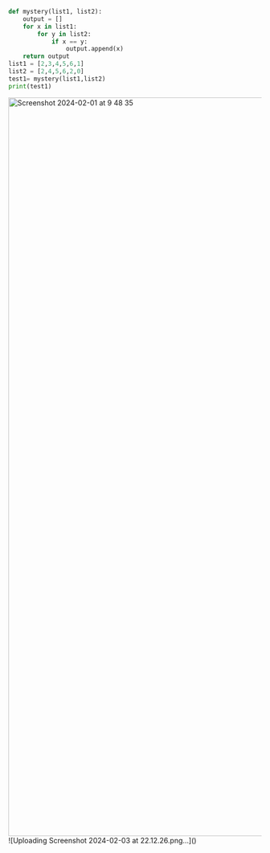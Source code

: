```py 
def mystery(list1, list2):
    output = []
    for x in list1:
        for y in list2:
            if x == y:
                output.append(x)
    return output
list1 = [2,3,4,5,6,1]
list2 = [2,4,5,6,2,0]
test1= mystery(list1,list2)
print(test1)
```
<img width="1470" alt="Screenshot 2024-02-01 at 9 48 35" src="https://github.com/NaomiRozenberg/unit-3-/assets/142605919/0fc8bd47-9dc8-42e2-b0b4-c8a49c6efee1">
![Uploading Screenshot 2024-02-03 at 22.12.26.png…]()
